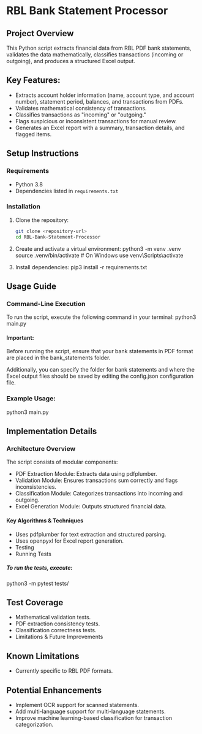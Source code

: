 # RBL Bank Statement Processor

## Project Overview
This Python script extracts financial data from RBL PDF bank statements, validates the data mathematically, classifies transactions (incoming or outgoing), and produces a structured Excel output.

## Key Features:
- Extracts account holder information (name, account type, and account number), statement period, balances, and transactions from PDFs.
- Validates mathematical consistency of transactions.
- Classifies transactions as "incoming" or "outgoing."
- Flags suspicious or inconsistent transactions for manual review.
- Generates an Excel report with a summary, transaction details, and flagged items.


## Setup Instructions

### Requirements
- Python 3.8
- Dependencies listed in `requirements.txt`

### Installation
1. Clone the repository:
   ```bash
   git clone <repository-url>
   cd RBL-Bank-Statement-Processor

2. Create and activate a virtual environment:
    python3 -m venv .venv
    source .venv/bin/activate  # On Windows use venv\Scripts\activate

3. Install dependencies:
    pip3 install -r requirements.txt

## Usage Guide

### Command-Line Execution
To run the script, execute the following command in your terminal:
python3 main.py

#### Important:
Before running the script, ensure that your bank statements in PDF format are placed in the bank_statements folder.

Additionally, you can specify the folder for bank statements and where the Excel output files should be saved by editing the config.json configuration file.


### Example Usage:
python3 main.py

## Implementation Details

### Architecture Overview
The script consists of modular components:

- PDF Extraction Module: Extracts data using pdfplumber.
- Validation Module: Ensures transactions sum correctly and flags inconsistencies.
- Classification Module: Categorizes transactions into incoming and outgoing.
- Excel Generation Module: Outputs structured financial data.


#### Key Algorithms & Techniques
- Uses pdfplumber for text extraction and structured parsing.
- Uses openpyxl for Excel report generation.
- Testing
- Running Tests

##### To run the tests, execute:

python3 -m pytest tests/


## Test Coverage
- Mathematical validation tests.
- PDF extraction consistency tests.
- Classification correctness tests.
- Limitations & Future Improvements


## Known Limitations
- Currently specific to RBL PDF formats.


## Potential Enhancements
- Implement OCR support for scanned statements.
- Add multi-language support for multi-language statements.
- Improve machine learning-based classification for transaction categorization.